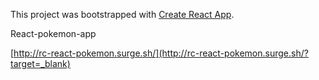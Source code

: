 This project was bootstrapped with [Create React App](https://github.com/facebook/create-react-app).

React-pokemon-app

[http://rc-react-pokemon.surge.sh/](http://rc-react-pokemon.surge.sh/?target=_blank)
